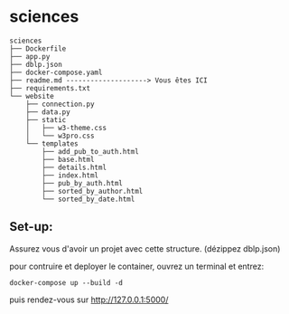 # sciences
```
sciences
├── Dockerfile
├── app.py
├── dblp.json
├── docker-compose.yaml
├── readme.md --------------------> Vous êtes ICI
├── requirements.txt
└── website
    ├── connection.py
    ├── data.py
    ├── static
    │   ├── w3-theme.css
    │   └── w3pro.css
    └── templates
        ├── add_pub_to_auth.html
        ├── base.html
        ├── details.html
        ├── index.html
        ├── pub_by_auth.html
        ├── sorted_by_author.html
        └── sorted_by_date.html
```

## Set-up:

Assurez vous d'avoir un projet avec cette structure.
(dézippez dblp.json)

pour contruire et deployer le container, ouvrez un terminal et entrez:
```
docker-compose up --build -d
```
puis rendez-vous sur http://127.0.0.1:5000/

